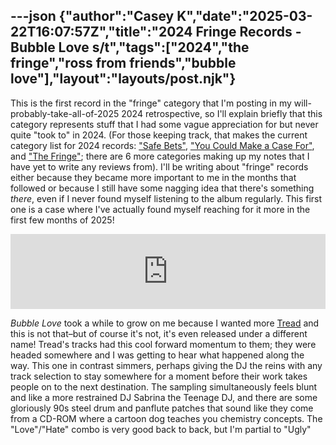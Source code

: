 ---json
{"author":"Casey K","date":"2025-03-22T16:07:57Z","title":"2024 Fringe Records - Bubble Love s/t","tags":["2024","the fringe","ross from friends","bubble love"],"layout":"layouts/post.njk"}
---

This is the first record in the &#x22;fringe&#x22; category that I&#x27;m posting in my will-probably-take-all-of-2025 2024 retrospective, so I&#x27;ll explain briefly that this category represents stuff that I had some vague appreciation for but never quite &#x22;took to&#x22; in 2024. (For those keeping track, that makes the current category list for 2024 records: [&#x22;Safe Bets&#x22;](https://secretchoir.com/tags/safe-bets/), [&#x22;You Could Make a Case For&#x22;](https://secretchoir.com/tags/you-could-make-a-case-for/), and [&#x22;The Fringe&#x22;](https://secretchoir.com/tags/the-fringe/); there are 6 more categories making up my notes that I have yet to write any reviews from). I&#x27;ll be writing about &#x22;fringe&#x22; records either because they became more important to me in the months that followed or because I still have some nagging idea that there&#x27;s something _there_, even if I never found myself listening to the album regularly. This first one is a case where I&#x27;ve actually found myself reaching for it more in the first few months of 2025!

<div style="max-width: 700px;"><div style="left: 0; width: 100%; height: 120px; position: relative;"><iframe src="https://bandcamp.com/EmbeddedPlayer/album=1131372014/size=large/bgcol=ffffff/linkcol=333333/tracklist=false/artwork=small/transparent=true/" style="top: 0; left: 0; width: 100%; height: 100%; position: absolute; border: 0;" allowfullscreen></iframe></div></div>

_Bubble Love_ took a while to grow on me because I wanted more [Tread](https://rossfromfriends.bandcamp.com/album/tread) and this is not that&#x2013;but of course it&#x27;s not, it&#x27;s even released under a different name! Tread&#x27;s tracks had this cool forward momentum to them; they were headed somewhere and I was getting to hear what happened along the way. This one in contrast simmers, perhaps giving the DJ the reins with any track selection to stay somewhere for a moment before their work takes people on to the next destination. The sampling simultaneously feels blunt and like a more restrained DJ Sabrina the Teenage DJ, and there are some gloriously 90s steel drum and panflute patches that sound like they come from a CD-ROM where a cartoon dog teaches you chemistry concepts. The &#x22;Love&#x22;/&#x22;Hate&#x22; combo is very good back to back, but I&#x27;m partial to &#x22;Ugly&#x22;
